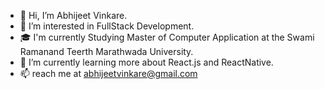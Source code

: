 - 👋 Hi, I’m Abhijeet Vinkare.
- 👀 I’m interested in FullStack Development.
- 🎓 I'm currently Studying Master of Computer Application at the Swami Ramanand Teerth Marathwada University.
- 🌱 I’m currently learning more about React.js and ReactNative.
- 📫 reach me at abhijeetvinkare@gmail.com
